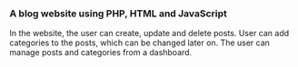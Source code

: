 ### A blog website using PHP, HTML and JavaScript

In the website, the user can create, update and delete posts. User can add categories to the posts, which can be changed later on. The user can manage posts and categories from a dashboard.
